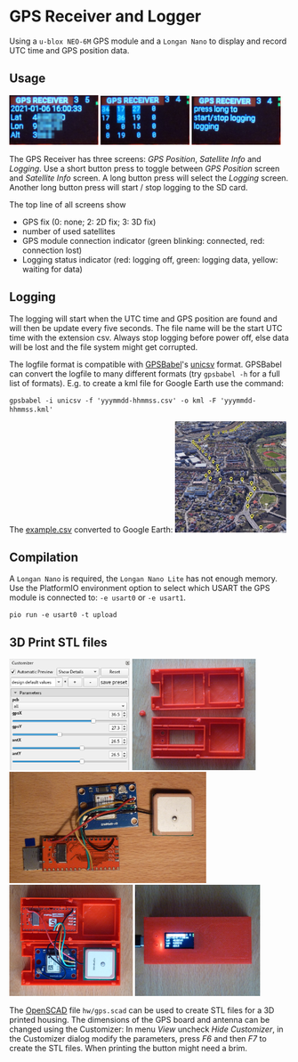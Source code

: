 # GPS Receiver and Logger

Using a ```u-blox NEO-6M``` GPS module and a ```Longan Nano``` to display and record UTC time and GPS position data.

## Usage

<img src="img/img1.jpg" alt="GPS Position" width="160px"/> <img src="img/img2.jpg" alt="Satellite Info" width="160px"/> <img src="img/img3.jpg" alt="Logging" width="160px"/> 

The GPS Receiver has three screens: *GPS Position*, *Satellite Info* and *Logging*. Use a short button press to toggle between *GPS Position* screen and *Satellite Info* screen. A long button press will select the *Logging* screen. Another long button press will start / stop logging to the SD card.

The top line of all screens show
- GPS fix (0: none; 2: 2D fix; 3: 3D fix)
- number of used satellites
- GPS module connection indicator (green blinking: connected, red: connection lost)
- Logging status indicator (red: logging off, green: logging data, yellow: waiting for data)

## Logging

The logging will start when the UTC time and GPS position are found and will then be update every five seconds. The file name will be the start UTC time with the extension csv.
Always stop logging before power off, else data will be lost and the file system might get corrupted.

The logfile format is compatible with [GPSBabel](http://www.gpsbabel.org/index.html)'s [unicsv](http://www.gpsbabel.org/htmldoc-1.7.0/fmt_unicsv.html) format. GPSBabel can convert the logfile to many different formats (try ```gpsbabel -h``` for a full list of formats). E.g. to create a kml file for Google Earth use the command:

```
gpsbabel -i unicsv -f 'yyymmdd-hhmmss.csv' -o kml -F 'yyymmdd-hhmmss.kml'
```

The [example.csv](img/example.csv) converted to Google Earth:
[<img src="img/example.jpg" alt="example" height="200px"/>](img/example.jpg)


## Compilation

A ```Longan Nano``` is required, the ```Longan Nano Lite``` has not enough memory.
Use the PlatformIO environment option to select which USART the GPS module is connected to: ```-e usart0``` or ```-e usart1```.

```
pio run -e usart0 -t upload
```

## 3D Print STL files

[<img src="img/img10.png" alt="" height="200px"/>](img/img10.png) [<img src="img/img11.jpg" alt="" height="200px"/>](img/img11.jpg) [<img src="img/img12.jpg" alt="" height="200px"/>](img/img12.jpg) [<img src="img/img13.jpg" alt="" height="200px"/>](img/img13.jpg) [<img src="img/img14.jpg" alt="" height="200px"/>](img/img14.jpg)

The [OpenSCAD](http://www.openscad.org/downloads.html) file ```hw/gps.scad``` can be used to create STL files for a 3D printed housing. The dimensions of the GPS board and antenna can be changed using the Customizer: In menu *View* uncheck *Hide Customizer*, in the Customizer dialog modify the parameters, press *F6* and then *F7* to create the STL files. When printing the button might need a brim.
